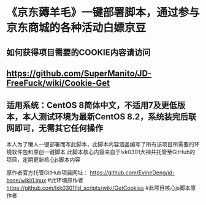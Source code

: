 # 《京东薅羊毛》一键部署脚本，通过参与京东商城的各种活动白嫖京豆
## 如何获得项目需要的COOKIE内容请访问
## https://github.com/SuperManito/JD-FreeFuck/wiki/Cookie-Get
## 适用系统：CentOS 8简体中文，不适用7及更低版本，本人测试环境为最新CentOS 8.2，系统装完后联网即可，无需其它任何操作

本人为了懒人一键部署而写此脚本，此脚本内容涵盖编写了所有该项目所需要的环境软件包和原创一键脚本
此脚本核心内容来自于lxk0301大神并托管至GitHub的项目，定期更新核心js脚本内容

原作者官方托管GitHub项目网址：
https://github.com/EvineDeng/jd-base/wiki/Linux        #此环境原作者
https://github.com/lxk0301/jd_scripts/wiki/GetCookies  #此项目核心js脚本原作者
